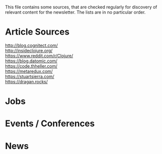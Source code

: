 This file contains some sources, that are checked regularly for discovery of relevant content for the newsletter. 
The lists are in no particular order.

# Article Sources
http://blog.cognitect.com/  
http://insideclojure.org/  
https://www.reddit.com/r/Clojure/  
https://blog.datomic.com/  
https://code.thheller.com/  
https://metaredux.com/  
https://stuartsierra.com/  
https://dragan.rocks/  

# Jobs

# Events / Conferences

# News
